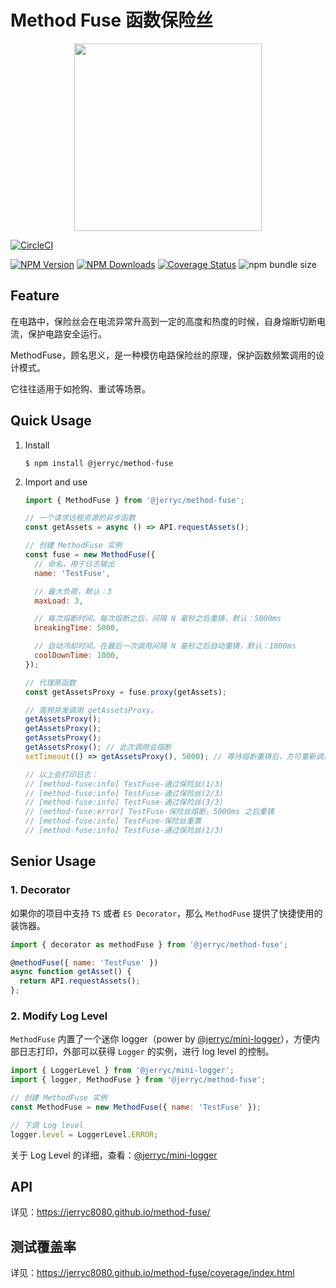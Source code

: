 # Method Fuse 函数保险丝

<p align="center">
  <img src="https://bluesun-1252625244.cos.ap-guangzhou.myqcloud.com/img/20210128154439.png" width=300 />
</p>

[![CircleCI](https://circleci.com/gh/JerryC8080/method-fuse/tree/master.svg?style=svg)](https://circleci.com/gh/JerryC8080/method-fuse/tree/master)

[![NPM Version](https://img.shields.io/npm/v/@jerryc/method-fuse.svg)](https://www.npmjs.com/package/@jerryc/method-fuse) [![NPM Downloads](https://img.shields.io/npm/dm/@jerryc/method-fuse.svg)](https://www.npmjs.com/package/@jerryc/method-fuse) [![Coverage Status](https://coveralls.io/repos/github/JerryC8080/method-fuse/badge.svg?branch=master)](https://coveralls.io/github/JerryC8080/method-fuse?branch=master) ![npm bundle size](https://img.shields.io/bundlephobia/minzip/@jerryc/method-fuse.svg)

## Feature

在电路中，保险丝会在电流异常升高到一定的高度和热度的时候，自身熔断切断电流，保护电路安全运行。

MethodFuse，顾名思义，是一种模仿电路保险丝的原理，保护函数频繁调用的设计模式。

它往往适用于如抢购、重试等场景。

## Quick Usage

1. Install

   ```
   $ npm install @jerryc/method-fuse
   ```

2. Import and use

   ```javascript
   import { MethodFuse } from '@jerryc/method-fuse';

   // 一个请求远程资源的异步函数
   const getAssets = async () => API.requestAssets();

   // 创建 MethodFuse 实例
   const fuse = new MethodFuse({
     // 命名，用于日志输出
     name: 'TestFuse',

     // 最大负荷，默认：3
     maxLoad: 3,

     // 每次熔断时间。每次熔断之后，间隔 N 毫秒之后重铸，默认：5000ms
     breakingTime: 5000,

     // 自动冷却时间。在最后一次调用间隔 N 毫秒之后自动重铸，默认：1000ms
     coolDownTime: 1000,
   });

   // 代理原函数
   const getAssetsProxy = fuse.proxy(getAssets);

   // 高频并发调用 getAssetsProxy。
   getAssetsProxy();
   getAssetsProxy();
   getAssetsProxy();
   getAssetsProxy(); // 此次调用会熔断
   setTimeout(() => getAssetsProxy(), 5000); // 等待熔断重铸后，方可重新调用。

   // 以上会打印日志：
   // [method-fuse:info] TestFuse-通过保险丝(1/3)
   // [method-fuse:info] TestFuse-通过保险丝(2/3)
   // [method-fuse:info] TestFuse-通过保险丝(3/3)
   // [method-fuse:error] TestFuse-保险丝熔断，5000ms 之后重铸
   // [method-fuse:info] TestFuse-保险丝重置
   // [method-fuse:info] TestFuse-通过保险丝(1/3)
   ```

## Senior Usage

### 1. Decorator

如果你的项目中支持 `TS` 或者 `ES Decorator`，那么 `MethodFuse` 提供了快捷使用的装饰器。

```javascript
import { decorator as methodFuse } from '@jerryc/method-fuse';

@methodFuse({ name: 'TestFuse' })
async function getAsset() {
  return API.requestAssets();
};
```

### 2. Modify Log Level

`MethodFuse` 内置了一个迷你 logger（power by [@jerryc/mini-logger](https://github.com/JerryC8080/mini-logger)），方便内部日志打印，外部可以获得 `Logger` 的实例，进行 log level 的控制。

```javascript
import { LoggerLevel } from '@jerryc/mini-logger';
import { logger, MethodFuse } from '@jerryc/method-fuse';

// 创建 MethodFuse 实例
const MethodFuse = new MethodFuse({ name: 'TestFuse' });

// 下调 Log level
logger.level = LoggerLevel.ERROR;
```

关于 Log Level 的详细，查看：[@jerryc/mini-logger](https://github.com/JerryC8080/mini-logger)

## API

详见：https://jerryc8080.github.io/method-fuse/

## 测试覆盖率

详见：https://jerryc8080.github.io/method-fuse/coverage/index.html

